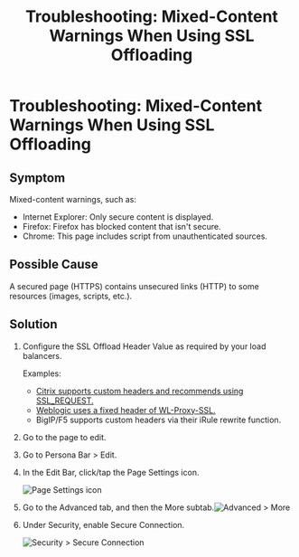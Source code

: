﻿---
uid: ts-mixed-content-ssl
locale: en
title: "Troubleshooting: Mixed-Content Warnings When Using SSL Offloading"

dnnversion: 09.02.00
related-topics: ts-how-to-increase-max-upload-file-size,ts-error-login-ip-filtering-is-currently-disabled,ts-error-another-user-has-taken-action-on-the-page,ts-error-unknown-server-tag-DNNComboBox,ts-error-could-not-load-awssdk,ts-error-sql-timeout,ts-error-argumentnullexception-after-move-upgrade,ts-install-missing-resources,ts-broken-profile-image,ts-page-remains-in-draft,ts-unable-to-remove-page-redirect-urls,ts-site-theme-not-loading,ts-incomplete-content-localization,ts-missing-persona-bar
---

# Troubleshooting: Mixed-Content Warnings When Using SSL Offloading

## Symptom

Mixed-content warnings, such as:

*   Internet Explorer: Only secure content is displayed.
*   Firefox: Firefox has blocked content that isn't secure.
*   Chrome: This page includes script from unauthenticated sources.

## Possible Cause

A secured page (HTTPS) contains unsecured links (HTTP) to some resources (images, scripts, etc.).

## Solution

1.  Configure the SSL Offload Header Value as required by your load balancers.

    Examples:
    *   [Citrix supports custom headers and recommends using SSL_REQUEST.](https://docs.citrix.com/en-us/netscaler/12/ssl/config-ssloffloading.html)
    *   [Weblogic uses a fixed header of WL-Proxy-SSL.](https://fusionsecurity.blogspot.com/2011/04/ssl-offloading-and-weblogic-server.html)
    *   BigIP/F5 supports custom headers via their iRule rewrite function.
2.  Go to the page to edit.
3.  Go to Persona Bar \> Edit.
4.  In the Edit Bar, click/tap the Page Settings icon.



    ![Page Settings icon](/images/scr-pb-EditBar-PageSettings.png)



5.  Go to the Advanced tab, and then the More subtab.![Advanced > More](/images/scr-pbtabs-all-Content-Pages-Advanced-More-E91.png)
6.  Under Security, enable Secure Connection.



    ![Security > Secure Connection](/images/scr-pb-Page-Advanced-Security.png)
